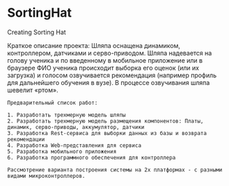 # SortingHat
Creating Sorting Hat

Краткое описание проекта:
        Шляпа оснащена динамиком, контроллером, датчиками и серво-приводом. Шляпа надевается на голову ученика и по введенному в мобильное приложение или в браузере ФИО ученика происходит выборка его оценок (или их загрузка) и голосом озвучивается рекомендация (например профиль для дальнейшего обучения в вузе). В процессе озвучивания шляпа шевелит «ртом».

    Предварительный список работ:

    1. Разработать трехмерную модель шляпы
    2. Разработать трехмерную модель размещения компонентов: Платы, динамик, серво-приводы, аккумулятор, датчики
    3. Разработка Rest-сервиса для выборки данных из базы и возврата рекомендации
    4. Разработка Web-представления для сервиса
    5. Разработка мобильного приложения
    6. Разработка программного обеспечения для контроллера

    Рассмотрение варианта построения системы на 2х платформах - с разными видами микроконтроллеров. 